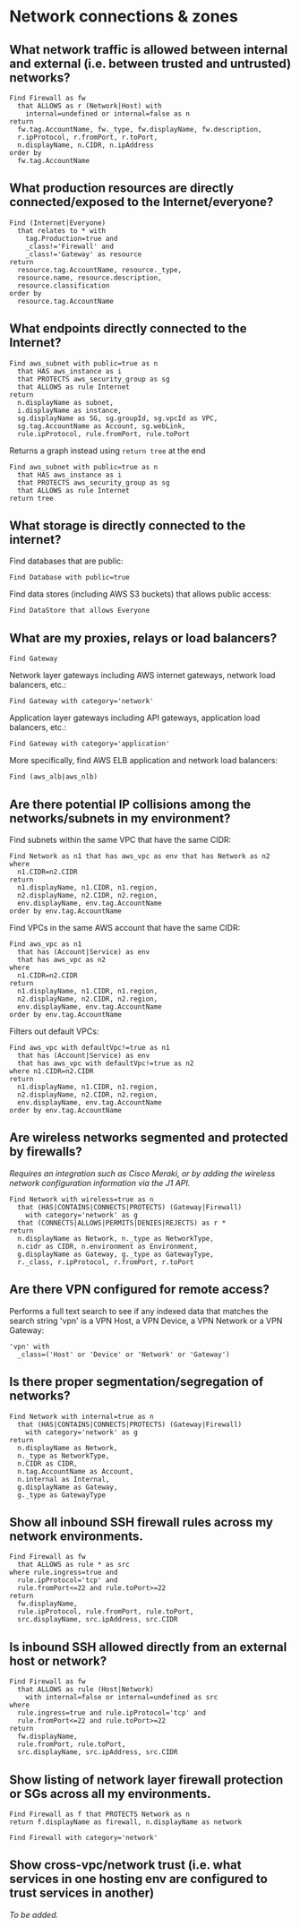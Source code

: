 # Network connections & zones

## What network traffic is allowed between internal and external (i.e. between trusted and untrusted) networks?

```j1ql
Find Firewall as fw
  that ALLOWS as r (Network|Host) with
    internal=undefined or internal=false as n
return
  fw.tag.AccountName, fw._type, fw.displayName, fw.description,
  r.ipProtocol, r.fromPort, r.toPort,
  n.displayName, n.CIDR, n.ipAddress
order by
  fw.tag.AccountName
```

## What production resources are directly connected/exposed to the Internet/everyone?

```j1ql
Find (Internet|Everyone)
  that relates to * with
    tag.Production=true and
    _class!='Firewall' and
    _class!='Gateway' as resource
return
  resource.tag.AccountName, resource._type,
  resource.name, resource.description,
  resource.classification
order by
  resource.tag.AccountName
```

## What endpoints directly connected to the Internet?

```j1ql
Find aws_subnet with public=true as n
  that HAS aws_instance as i
  that PROTECTS aws_security_group as sg
  that ALLOWS as rule Internet
return
  n.displayName as subnet,
  i.displayName as instance,
  sg.displayName as SG, sg.groupId, sg.vpcId as VPC,
  sg.tag.AccountName as Account, sg.webLink,
  rule.ipProtocol, rule.fromPort, rule.toPort
```

Returns a graph instead using `return tree` at the end

```j1ql
Find aws_subnet with public=true as n
  that HAS aws_instance as i
  that PROTECTS aws_security_group as sg
  that ALLOWS as rule Internet
return tree
```

## What storage is directly connected to the internet?

Find databases that are public:

```j1ql
Find Database with public=true
```

Find data stores (including AWS S3 buckets) that allows public access:

```j1ql
Find DataStore that allows Everyone
```

## What are my proxies, relays or load balancers?

```j1ql
Find Gateway
```

Network layer gateways including AWS internet gateways, network load balancers,
etc.:

```j1ql
Find Gateway with category='network'
```

Application layer gateways including API gateways, application load balancers,
etc.:

```j1ql
Find Gateway with category='application'
```

More specifically, find AWS ELB application and network load balancers:

```j1ql
Find (aws_alb|aws_nlb)
```

## Are there potential IP collisions among the networks/subnets in my environment?

Find subnets within the same VPC that have the same CIDR:

```j1ql
Find Network as n1 that has aws_vpc as env that has Network as n2
where
  n1.CIDR=n2.CIDR
return
  n1.displayName, n1.CIDR, n1.region,
  n2.displayName, n2.CIDR, n2.region,
  env.displayName, env.tag.AccountName
order by env.tag.AccountName
```

Find VPCs in the same AWS account that have the same CIDR:

```j1ql
Find aws_vpc as n1
  that has (Account|Service) as env
  that has aws_vpc as n2
where
  n1.CIDR=n2.CIDR
return
  n1.displayName, n1.CIDR, n1.region,
  n2.displayName, n2.CIDR, n2.region,
  env.displayName, env.tag.AccountName
order by env.tag.AccountName
```

Filters out default VPCs:

```j1ql
Find aws_vpc with defaultVpc!=true as n1
  that has (Account|Service) as env
  that has aws_vpc with defaultVpc!=true as n2
where n1.CIDR=n2.CIDR
return
  n1.displayName, n1.CIDR, n1.region,
  n2.displayName, n2.CIDR, n2.region,
  env.displayName, env.tag.AccountName
order by env.tag.AccountName
```

## Are wireless networks segmented and protected by firewalls?

_Requires an integration such as Cisco Meraki, or by adding the wireless network
configuration information via the J1 API._

```j1ql
Find Network with wireless=true as n
  that (HAS|CONTAINS|CONNECTS|PROTECTS) (Gateway|Firewall)
    with category='network' as g
  that (CONNECTS|ALLOWS|PERMITS|DENIES|REJECTS) as r *
return
  n.displayName as Network, n._type as NetworkType,
  n.cidr as CIDR, n.environment as Environment,
  g.displayName as Gateway, g._type as GatewayType,
  r._class, r.ipProtocol, r.fromPort, r.toPort
```

## Are there VPN configured for remote access?

Performs a full text search to see if any indexed data that matches the search
string 'vpn' is a VPN Host, a VPN Device, a VPN Network or a VPN Gateway:

```j1ql
'vpn' with
  _class=('Host' or 'Device' or 'Network' or 'Gateway')
```

## Is there proper segmentation/segregation of networks?

```j1ql
Find Network with internal=true as n
  that (HAS|CONTAINS|CONNECTS|PROTECTS) (Gateway|Firewall)
    with category='network' as g
return
  n.displayName as Network,
  n._type as NetworkType,
  n.CIDR as CIDR,
  n.tag.AccountName as Account,
  n.internal as Internal,
  g.displayName as Gateway,
  g._type as GatewayType
```

## Show all inbound SSH firewall rules across my network environments.

```j1ql
Find Firewall as fw
  that ALLOWS as rule * as src
where rule.ingress=true and
  rule.ipProtocol='tcp' and
  rule.fromPort<=22 and rule.toPort>=22
return
  fw.displayName,
  rule.ipProtocol, rule.fromPort, rule.toPort,
  src.displayName, src.ipAddress, src.CIDR
```

## Is inbound SSH allowed directly from an external host or network?

```j1ql
Find Firewall as fw
  that ALLOWS as rule (Host|Network)
    with internal=false or internal=undefined as src
where
  rule.ingress=true and rule.ipProtocol='tcp' and
  rule.fromPort<=22 and rule.toPort>=22
return
  fw.displayName,
  rule.fromPort, rule.toPort,
  src.displayName, src.ipAddress, src.CIDR
```

## Show listing of network layer firewall protection or SGs across all my environments.

```j1ql
Find Firewall as f that PROTECTS Network as n
return f.displayName as firewall, n.displayName as network
```

```j1ql
Find Firewall with category='network'
```

## Show cross-vpc/network trust (i.e. what services in one hosting env are configured to trust services in another)

_To be added._
